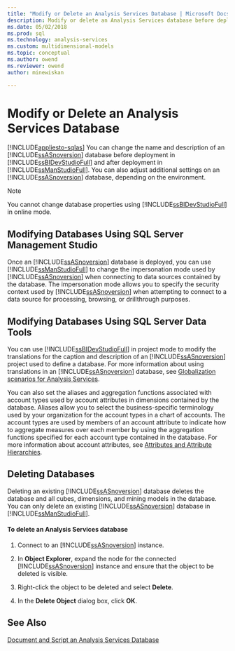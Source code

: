 ```yaml
---
title: "Modify or Delete an Analysis Services Database | Microsoft Docs"
description: Modify or delete an Analysis Services database before deployment in SQL Server Data Tools and after deployment in SQL Server Management Studio.
ms.date: 05/02/2018
ms.prod: sql
ms.technology: analysis-services
ms.custom: multidimensional-models
ms.topic: conceptual
ms.author: owend
ms.reviewer: owend
author: minewiskan

---
```

# Modify or Delete an Analysis Services Database
[!INCLUDE[appliesto-sqlas](../includes/appliesto-sqlas.md)]
  You can change the name and description of an [!INCLUDE[ssASnoversion](../includes/ssasnoversion-md.md)] database before deployment in [!INCLUDE[ssBIDevStudioFull](../includes/ssbidevstudiofull-md.md)] and after deployment in [!INCLUDE[ssManStudioFull](../includes/ssmanstudiofull-md.md)]. You can also adjust additional settings on an [!INCLUDE[ssASnoversion](../includes/ssasnoversion-md.md)] database, depending on the environment.  
  
> [!NOTE]  
>  You cannot change database properties using [!INCLUDE[ssBIDevStudioFull](../includes/ssbidevstudiofull-md.md)] in online mode.  
  
## Modifying Databases Using SQL Server Management Studio  
 Once an [!INCLUDE[ssASnoversion](../includes/ssasnoversion-md.md)] database is deployed, you can use [!INCLUDE[ssManStudioFull](../includes/ssmanstudiofull-md.md)] to change the impersonation mode used by [!INCLUDE[ssASnoversion](../includes/ssasnoversion-md.md)] when connecting to data sources contained by the database. The impersonation mode allows you to specify the security context used by [!INCLUDE[ssASnoversion](../includes/ssasnoversion-md.md)] when attempting to connect to a data source for processing, browsing, or drillthrough purposes.  
  
## Modifying Databases Using SQL Server Data Tools  
 You can use [!INCLUDE[ssBIDevStudioFull](../includes/ssbidevstudiofull-md.md)] in project mode to modify the translations for the caption and description of an [!INCLUDE[ssASnoversion](../includes/ssasnoversion-md.md)] project used to define a database. For more information about using translations in an [!INCLUDE[ssASnoversion](../includes/ssasnoversion-md.md)] database, see [Globalization scenarios for Analysis Services](../../analysis-services/globalization-scenarios-for-analysis-services.md).  
  
 You can also set the aliases and aggregation functions associated with account types used by account attributes in dimensions contained by the database. Aliases allow you to select the business-specific terminology used by your organization for the account types in a chart of accounts. The account types are used by members of an account attribute to indicate how to aggregate measures over each member by using the aggregation functions specified for each account type contained in the database. For more information about account attributes, see [Attributes and Attribute Hierarchies](../../analysis-services/multidimensional-models-olap-logical-dimension-objects/attributes-and-attribute-hierarchies.md).  
  
## Deleting Databases  
 Deleting an existing [!INCLUDE[ssASnoversion](../includes/ssasnoversion-md.md)] database deletes the database and all cubes, dimensions, and mining models in the database. You can only delete an existing [!INCLUDE[ssASnoversion](../includes/ssasnoversion-md.md)] database in [!INCLUDE[ssManStudioFull](../includes/ssmanstudiofull-md.md)].  
  
#### To delete an Analysis Services database  
  
1.  Connect to an [!INCLUDE[ssASnoversion](../includes/ssasnoversion-md.md)] instance.  
  
2.  In **Object Explorer**, expand the node for the connected [!INCLUDE[ssASnoversion](../includes/ssasnoversion-md.md)] instance and ensure that the object to be deleted is visible.  
  
3.  Right-click the object to be deleted and select **Delete**.  
  
4.  In the **Delete Object** dialog box, click **OK**.  
  
## See Also  
 [Document and Script an Analysis Services Database](../../analysis-services/multidimensional-models/document-and-script-an-analysis-services-database.md)  
  
  

